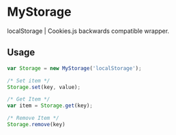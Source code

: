 # MyStorage
localStorage | Cookies.js backwards compatible wrapper.

## Usage
```javascript
var Storage = new MyStorage('localStorage');

/* Set item */
Storage.set(key, value);

/* Get Item */
var item = Storage.get(key);

/* Remove Item */
Storage.remove(key)

```
